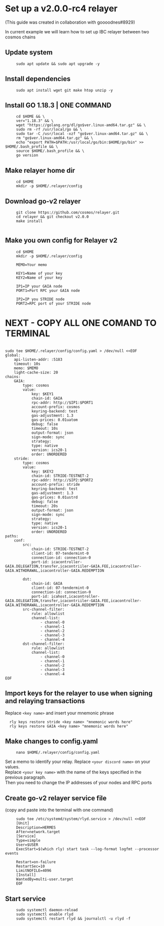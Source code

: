 # Set up a v2.0.0-rc4 relayer 
(This guide was created in collaboration with goooodnes#8929)
<br>

In current example we will learn how to set up IBC relayer between two cosmos chains

## Update system
```
     sudo apt update && sudo apt upgrade -y
```

## Install dependencies
```
     sudo apt install wget git make htop unzip -y
```
## Install GO 1.18.3 | ONE COMMAND
```
     cd $HOME && \
     ver="1.18.3" && \
     wget "https://golang.org/dl/go$ver.linux-amd64.tar.gz" && \
     sudo rm -rf /usr/local/go && \
     sudo tar -C /usr/local -xzf "go$ver.linux-amd64.tar.gz" && \
     rm "go$ver.linux-amd64.tar.gz" && \
     echo "export PATH=$PATH:/usr/local/go/bin:$HOME/go/bin" >> $HOME/.bash_profile && \
     source $HOME/.bash_profile && \
     go version
```
## Make relayer home dir
```
     cd $HOME
     mkdir -p $HOME/.relayer/config
```

## Download go-v2 relayer
```
     git clone https://github.com/cosmos/relayer.git
     cd relayer && git checkout v2.0.0
     make install
 
```
## Make you own config for Relayer v2
```
     cd $HOME
     mkdir -p $HOME/.relayer/config
     
     MEMO=Your memo 
     
     KEY1=Name of your key
     KEY2=Name of your key
     
     IP1=IP your GAIA node
     PORT1=Port RPC your GAIA node

     IP2=IP you STRIDE node
     PORT2=RPC port of your STRIDE node
```

# NEXT - COPY ALL ONE COMAND TO TERMINAL
```

sudo tee $HOME/.relayer/config/config.yaml > /dev/null <<EOF
global:
    api-listen-addr: :5183
    timeout: 10s
    memo: $MEMO
    light-cache-size: 20
chains:
    GAIA:
        type: cosmos
        value:
            key: $KEY1
            chain-id: GAIA
            rpc-addr: http://$IP1:$PORT1
            account-prefix: cosmos
            keyring-backend: test
            gas-adjustment: 1.3
            gas-prices: 0.01uatom
            debug: false
            timeout: 10s
            output-format: json
            sign-mode: sync
            strategy:
            type: native
            version: ics20-1
            order: UNORDERED
    stride:
        type: cosmos
        value:
            key: $KEY2
            chain-id: STRIDE-TESTNET-2
            rpc-addr: http://$IP2:$PORT2
            account-prefix: stride
            keyring-backend: test
            gas-adjustment: 1.3
            gas-prices: 0.01ustrd
            debug: false
            timeout: 20s
            output-format: json
            sign-mode: sync
            strategy:
            type: native
            version: ics20-1
            order: UNORDERED
paths:
    conf:
        src:
            chain-id: STRIDE-TESTNET-2
            client-id: 07-tendermint-0
            connection-id: connection-0
            port-id: icacontroller-GAIA.DELEGATION,transfer,icacontriiler-GAIA.FEE,icacontroller-GAIA.WITHDRAWAL,icacontroller-GAIA.REDEMPTION
  
        dst:
            chain-id: GAIA
            client-id: 07-tendermint-0
            connection-id: connection-0
            port-id: icahost,icacontroller-GAIA.DELEGATION,transfer,icacontriiler-GAIA.FEE,icacontroller-GAIA.WITHDRAWAL,icacontroller-GAIA.REDEMPTION
        src-channel-filter:
            rule: allowlist
            channel-list:
                - channel-0 
                - channel-1 
                - channel-2 
                - channel-3 
                - channel-4 
        dst-channel-filter:
            rule: allowlist
            channel-list:
                - channel-0 
                - channel-1 
                - channel-2 
                - channel-3 
                - channel-4
EOF
```

## Import  keys for the relayer to use when signing and relaying transactions
Replace `<key name>` and insert your mnemonic phrase
   ```
     rly keys restore stride <key name> "mnemonic words here"
     rly keys restore GAIA <key name> "mnemonic words here"
   ```
## Make changes to config.yaml
```
     nano $HOME/.relayer/config/config.yaml
```
Set a memo to identify your relay. Replace `<your discord name>` on your values.
<br>
Replace `<your key name>`  with the name of the keys specified in the previous paragraph.
<br>
Then you need to change the IP addresses of your nodes and RPC ports

## Create go-v2 relayer service file
 (copy and paste into the terminal with one command)
```
     sudo tee /etc/systemd/system/rlyd.service > /dev/null <<EOF
     [Unit]
     Description=HERMES
     After=network.target
     [Service]
     Type=simple
     User=$USER
     ExecStart=$(which rly) start task --log-format logfmt --processor events

     Restart=on-failure
     RestartSec=10
     LimitNOFILE=4096
     [Install]
     WantedBy=multi-user.target
     EOF
```

## Start service
```
     sudo systemctl daemon-reload
     sudo systemctl enable rlyd
     sudo systemctl restart rlyd && journalctl -u rlyd -f
```

